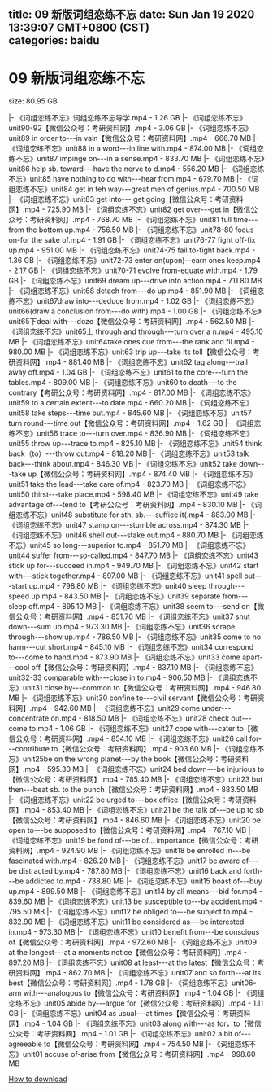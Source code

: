
title: 09 新版词组恋练不忘
date: Sun Jan 19 2020 13:39:07 GMT+0800 (CST)    
categories: baidu
---

# 09 新版词组恋练不忘
size: 80.95 GB
 
 
|- 《词组恋练不忘》词组恋练不忘导学.mp4 - 1.26 GB
|- 《词组恋练不忘》unit90-92【微信公众号：考研资料网】.mp4 - 3.06 GB
|- 《词组恋练不忘》unit89 in order to---in vain【微信公众号：考研资料网】.mp4 - 666.70 MB
|- 《词组恋练不忘》unit88 in a word---in line with.mp4 - 874.00 MB
|- 《词组恋练不忘》unit87 impinge on---in a sense.mp4 - 833.70 MB
|- 《词组恋练不忘》unit86 help sb. toward---have the nerve to d.mp4 - 556.20 MB
|- 《词组恋练不忘》unit85 have nothing to do with---hear from.mp4 - 679.70 MB
|- 《词组恋练不忘》unit84 get in teh way---great men of genius.mp4 - 700.50 MB
|- 《词组恋练不忘》unit83 get into--- get going【微信公众号：考研资料网】.mp4 - 725.90 MB
|- 《词组恋练不忘》unit82 get over---get in【微信公众号：考研资料网】.mp4 - 768.70 MB
|- 《词组恋练不忘》unit81 full time---from the bottom up.mp4 - 756.50 MB
|- 《词组恋练不忘》unit78-80 focus on-for the sake of.mp4 - 1.91 GB
|- 《词组恋练不忘》unit76-77 fight off-fix up.mp4 - 951.00 MB
|- 《词组恋练不忘》unit74-75 fail to-fight back.mp4 - 1.36 GB
|- 《词组恋练不忘》unit72-73 enter on(upon)--earn ones keep.mp4 - 2.17 GB
|- 《词组恋练不忘》unit70-71 evolve from-equate with.mp4 - 1.79 GB
|- 《词组恋练不忘》unit69 dream up---drive into action.mp4 - 711.80 MB
|- 《词组恋练不忘》unit68 detach from---do up.mp4 - 851.90 MB
|- 《词组恋练不忘》unit67draw into---deduce from.mp4 - 1.02 GB
|- 《词组恋练不忘》unit66(draw a conclusion from---do with).mp4 - 1.00 GB
|- 《词组恋练不忘》unit65下deal with---doze【微信公众号：考研资料网】.mp4 - 562.50 MB
|- 《词组恋练不忘》unit65上 through and through---turn over a n.mp4 - 495.10 MB
|- 《词组恋练不忘》unit64take ones cue from---the rank and fil.mp4 - 980.00 MB
|- 《词组恋练不忘》unit63 trip  up---take its toll【微信公众号：考研资料网】.mp4 - 881.40 MB
|- 《词组恋练不忘》unit62 tag along---trail away off.mp4 - 1.04 GB
|- 《词组恋练不忘》unit61 to the core---turn the tables.mp4 - 809.00 MB
|- 《词组恋练不忘》unit60 to death---to the contrary【考研公众号：考研资料网】.mp4 - 817.00 MB
|- 《词组恋练不忘》unit59 to a certain extent---to date.mp4 - 660.20 MB
|- 《词组恋练不忘》unit58 take steps---time out.mp4 - 845.60 MB
|- 《词组恋练不忘》unit57 turn round---time out【微信公众号：考研资料网】.mp4 - 1.62 GB
|- 《词组恋练不忘》unit56 trace to---turn over.mp4 - 836.90 MB
|- 《词组恋练不忘》unit55 throw up---trace to.mp4 - 825.10 MB
|- 《词组恋练不忘》unit54 think back（to）---throw out.mp4 - 818.20 MB
|- 《词组恋练不忘》unit53 talk back---think about.mp4 - 846.30 MB
|- 《词组恋练不忘》unit52 take down---take up【微信公众号：考研资料网】.mp4 - 874.40 MB
|- 《词组恋练不忘》unit51 take the lead---take care of.mp4 - 823.70 MB
|- 《词组恋练不忘》unit50 thirst---take place.mp4 - 598.40 MB
|- 《词组恋练不忘》unit49 take advantage of---tend to【考研公众号：考研资料网】.mp4 - 830.10 MB
|- 《词组恋练不忘》unit48 substitute for sth. sb.---suffice it(.mp4 - 883.00 MB
|- 《词组恋练不忘》unit47 stamp on---stumble across.mp4 - 874.30 MB
|- 《词组恋练不忘》unit46 shell out---stake out.mp4 - 880.70 MB
|- 《词组恋练不忘》unit45 so long---superior to.mp4 - 851.70 MB
|- 《词组恋练不忘》unit44 suffer from---so-called.mp4 - 847.70 MB
|- 《词组恋练不忘》unit43 stick up for---succeed in.mp4 - 949.70 MB
|- 《词组恋练不忘》unit42 start with---stick together.mp4 - 897.00 MB
|- 《词组恋练不忘》unit41 spell out---start up.mp4 - 798.80 MB
|- 《词组恋练不忘》unit40 sleep through---speed  up.mp4 - 843.50 MB
|- 《词组恋练不忘》unit39 separate from---sleep off.mp4 - 895.10 MB
|- 《词组恋练不忘》unit38 seem to---send on【微信公众号：考研资料网】.mp4 - 851.70 MB
|- 《词组恋练不忘》unit37 shut down---sum up.mp4 - 973.30 MB
|- 《词组恋练不忘》unit36 scrape through---show up.mp4 - 786.50 MB
|- 《词组恋练不忘》unit35 come to no harm---cut short.mp4 - 845.10 MB
|- 《词组恋练不忘》unit34 correspond to---come to hand.mp4 - 873.90 MB
|- 《词组恋练不忘》unit33 come apart---cool off【微信公众号：考研资料网】.mp4 - 837.10 MB
|- 《词组恋练不忘》unit32-33 comparable with---close in to.mp4 - 906.50 MB
|- 《词组恋练不忘》unit31 close by---common to【微信公众号：考研资料网】.mp4 - 946.80 MB
|- 《词组恋练不忘》unit30 confine to---civil servant【微信公众号：考研资料网】.mp4 - 942.60 MB
|- 《词组恋练不忘》unit29 come under---concentrate on.mp4 - 818.50 MB
|- 《词组恋练不忘》unit28 check out---come to.mp4 - 1.06 GB
|- 《词组恋练不忘》unit27 cope with---cater to【微信公众号：考研资料网】.mp4 - 854.10 MB
|- 《词组恋练不忘》unit26 call for---contribute to【微信公众号：考研资料网】.mp4 - 903.60 MB
|- 《词组恋练不忘》unit25be on the wrong planet---by the book【微信公众号：考研资料网】.mp4 - 595.30 MB
|- 《词组恋练不忘》unit24 bed down---be injurious to【微信公众号：考研资料网】.mp4 - 785.40 MB
|- 《词组恋练不忘》unit23 but then---beat sb. to the punch【微信公众号：考研资料网】.mp4 - 883.50 MB
|- 《词组恋练不忘》unit22 be urged to---box office【微信公众号：考研资料网】.mp4 - 853.40 MB
|- 《词组恋练不忘》unit21 be the talk of---be up to sb【微信公众号：考研资料网】.mp4 - 846.60 MB
|- 《词组恋练不忘》unit20 be open to---be supposed to【微信公众号：考研资料网】.mp4 - 767.10 MB
|- 《词组恋练不忘》unit19 be fond of---be of... importance【微信公众号：考研资料网】.mp4 - 924.90 MB
|- 《词组恋练不忘》unit18 be enrolled in---be fascinated with.mp4 - 826.20 MB
|- 《词组恋练不忘》unit17 be aware of---be distracted by.mp4 - 787.80 MB
|- 《词组恋练不忘》unit16 back and forth---be addicted to.mp4 - 738.80 MB
|- 《词组恋练不忘》unit15 boast of---buy up.mp4 - 899.50 MB
|- 《词组恋练不忘》unit14 by all means---bid for.mp4 - 839.60 MB
|- 《词组恋练不忘》unit13 be susceptible to---by accident.mp4 - 795.50 MB
|- 《词组恋练不忘》unit12 be obliged to---be subject to.mp4 - 832.90 MB
|- 《词组恋练不忘》unit11 be considered as---be interested in.mp4 - 973.30 MB
|- 《词组恋练不忘》unit10 benefit from---be conscious of【微信公众号：考研资料网】.mp4 - 972.60 MB
|- 《词组恋练不忘》unit09 at the longest---at a moments notice【微信公众号：考研资料网】.mp4 - 897.20 MB
|- 《词组恋练不忘》unit08 at least---at the latest【微信公众号：考研资料网】.mp4 - 862.70 MB
|- 《词组恋练不忘》unit07 and so forth---at its best【微信公众号：考研资料网】.mp4 - 1.78 GB
|- 《词组恋练不忘》unit06-arm with---analogous to【微信公众号：考研资料网】.mp4 - 1.04 GB
|- 《词组恋练不忘》unit05 abide  by---argue for【微信公众号：考研资料网】.mp4 - 1.11 GB
|- 《词组恋练不忘》unit04 as usual---at times【微信公众号：考研资料网】.mp4 - 1.04 GB
|- 《词组恋练不忘》unit03 along with---as for，to【微信公众号：考研资料网】.mp4 - 1.01 GB
|- 《词组恋练不忘》unit02 a bit of---agreeable to【微信公众号：考研资料网】.mp4 - 754.50 MB
|- 《词组恋练不忘》unit01 accuse of-arise from【微信公众号：考研资料网】.mp4 - 998.60 MB

[How to download](https://bpcam.bemobtrk.com/go/2ceec3aa-1ca2-46d6-b9ff-aaa5c184517c?jno=2424)